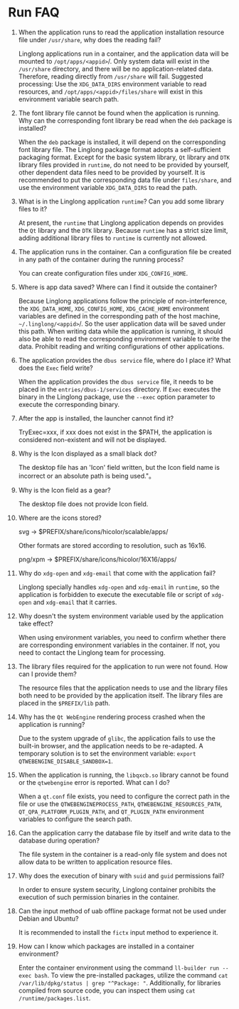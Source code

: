 <!--
SPDX-FileCopyrightText: 2023 UnionTech Software Technology Co., Ltd.

SPDX-License-Identifier: LGPL-3.0-or-later
-->

# Run FAQ

1. When the application runs to read the application installation resource file under `/usr/share`, why does the reading fail?

   Linglong applications run in a container, and the application data will be mounted to `/opt/apps/<appid>`/. Only system data will exist in the `/usr/share` directory, and there will be no application-related data. Therefore, reading directly from `/usr/share` will fail. Suggested processing: Use the `XDG_DATA_DIRS` environment variable to read resources, and `/opt/apps/<appid>/files/share` will exist in this environment variable search path.
2. The font library file cannot be found when the application is running. Why can the corresponding font library be read when the `deb` package is installed?

   When the `deb` package is installed, it will depend on the corresponding font library file. The Linglong package format adopts a self-sufficient packaging format. Except for the basic system library, `Qt` library and `DTK` library files provided in `runtime`, do not need to be provided by yourself, other dependent data files need to be provided by yourself. It is recommended to put the corresponding data file under `files/share`, and use the environment variable `XDG_DATA_DIRS` to read the path.
3. What is in the Linglong application `runtime`? Can you add some library files to it?

   At present, the `runtime` that Linglong application depends on provides the `Qt` library and the `DTK` library. Because `runtime` has a strict size limit, adding additional library files to `runtime` is currently not allowed.
4. The application runs in the container. Can a configuration file be created in any path of the container during the running process?

   You can create configuration files under `XDG_CONFIG_HOME`.
5. Where is app data saved? Where can I find it outside the container?

   Because Linglong applications follow the principle of non-interference, the `XDG_DATA_HOME`, `XDG_CONFIG_HOME`, `XDG_CACHE_HOME` environment variables are defined in the corresponding path of the host machine, `~/.linglong/<appid>`/. So the user application data will be saved under this path. When writing data while the application is running, it should also be able to read the corresponding environment variable to write the data. Prohibit reading and writing configurations of other applications.
6. The application provides the `dbus service` file, where do I place it? What does the `Exec` field write?

   When the application provides the `dbus service` file, it needs to be placed in the `entries/dbus-1/services` directory. If `Exec` executes the binary in the Linglong package, use the `--exec` option parameter to execute the corresponding binary.
7. After the app is installed, the launcher cannot find it?

   TryExec=xxx, if xxx does not exist in the $PATH, the application is considered non-existent and will not be displayed.
8. Why is the Icon displayed as a small black dot?

   The desktop file has an 'Icon' field written, but the Icon field name is incorrect or an absolute path is being used."。
9. Why is the Icon field as a gear?

   The desktop file does not provide Icon field.
10. Where are the icons stored?

    svg  → $PREFIX/share/icons/hicolor/scalable/apps/

    Other formats are stored according to resolution, such as 16x16.

    png/xpm → $PREFIX/share/icons/hicolor/16X16/apps/
11. Why do `xdg-open` and `xdg-email` that come with the application fail?

    Linglong specially handles `xdg-open` and `xdg-email` in `runtime`, so the application is forbidden to execute the executable file or script of `xdg-open` and `xdg-email` that it carries.
12. Why doesn't the system environment variable used by the application take effect?

    When using environment variables, you need to confirm whether there are corresponding environment variables in the container. If not, you need to contact the Linglong team for processing.
13. The library files required for the application to run were not found. How can I provide them?

    The resource files that the application needs to use and the library files both need to be provided by the application itself. The library files are placed in the `$PREFIX/lib` path.
14. Why has the `Qt WebEngine` rendering process crashed when the application is running?

    Due to the system upgrade of `glibc`, the application fails to use the built-in browser, and the application needs to be re-adapted. A temporary solution is to set the environment variable: `export QTWEBENGINE_DISABLE_SANDBOX=1`.
15. When the application is running, the `libqxcb.so` library cannot be found or the `qtwebengine` error is reported. What can I do?

    When a `qt.conf` file exists, you need to configure the correct path in the file or use the `QTWEBENGINEPROCESS_PATH`, `QTWEBENGINE_RESOURCES_PATH`, `QT_QPA_PLATFORM_PLUGIN_PATH`, and `QT_PLUGIN_PATH` environment variables to configure the search path.
16. Can the application carry the database file by itself and write data to the database during operation?

    The file system in the container is a read-only file system and does not allow data to be written to application resource files.
17. Why does the execution of binary with `suid` and `guid` permissions fail?

    In order to ensure system security, Linglong container prohibits the execution of such permission binaries in the container.
18. Can the input method of uab offline package format not be used under Debian and Ubuntu?

    It is recommended to install the `fictx` input method to experience it.
19. How can I know which packages are installed in a container environment?

    Enter the container environment using the command `ll-builder run --exec bash`. To view the pre-installed packages, utilize the command `cat /var/lib/dpkg/status | grep "^Package: "`. Additionally, for libraries compiled from source code, you can inspect them using `cat /runtime/packages.list`.
